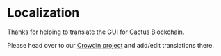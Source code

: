 # Localization

Thanks for helping to translate the GUI for Cactus Blockchain.

Please head over to our [Crowdin project](https://crowdin.com/project/cactus-blockchain/) and add/edit translations there.
